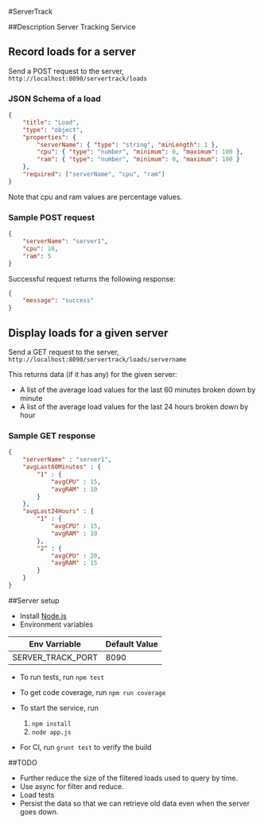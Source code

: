 #ServerTrack

##Description
Server Tracking Service

## Record loads for a server
Send a POST request to the server, `http://localhost:8090/servertrack/loads`
### JSON Schema of a load
```json
{
    "title": "Load",
    "type": "object",
    "properties": {
        "serverName": { "type": "string", "minLength": 1 },
		"cpu": { "type": "number", "minimum": 0, "maximum": 100 },
		"ram": { "type": "number", "minimum": 0, "maximum": 100 }
	},
	"required": ["serverName", "cpu", "ram"]
}
```

Note that cpu and ram values are percentage values.

### Sample POST request
```json
{
    "serverName": "server1",
    "cpu": 10,
    "ram": 5
}
```

Successful request returns the following response:
```json
{
    "message": "success"
}
```

## Display loads for a given server
Send a GET request to the server, `http://localhost:8090/servertrack/loads/servername`

This returns data (if it has any) for the given server:
- A list of the average load values for the last 60 minutes broken down by minute
- A list of the average load values for the last 24 hours broken down by hour

### Sample GET response
```json
{
	"serverName" : "server1",
	"avgLast60Minutes" : {
		"1" : {
			"avgCPU" : 15,
			"avgRAM" : 10
		}
	},
	"avgLast24Hours" : {
		"1" : {
			"avgCPU" : 15,
			"avgRAM" : 10
		},
		"2" : {
			"avgCPU" : 20,
			"avgRAM" : 15
		}
	}
}
```

##Server setup
- Install [Node.js](https://nodejs.org/)
- Environment variables

| Env Varriable | Default Value |
|---------------|---------------|
| SERVER_TRACK_PORT | 8090 |

- To run tests, run `npm test`

- To get code coverage, run `npm run coverage`

- To start the service, run
    1. `npm install`
    2. `node app.js`

- For CI, run `grunt test` to verify the build

##TODO
- Further reduce the size of the filtered loads used to query by time.
- Use async for filter and reduce.
- Load tests
- Persist the data so that we can retrieve old data even when the server goes down.
